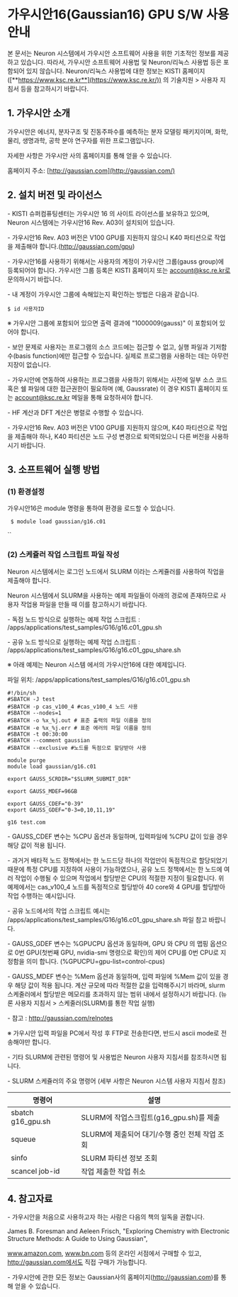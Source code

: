 # 가우시안16(Gaussian16) GPU S/W 사용 안내

본 문서는 Neuron 시스템에서 가우시안 소프트웨어 사용을 위한 기초적인 정보를 제공하고 있습니다. 따라서, 가우시안 소프트웨어 사용법 및 Neuron/리눅스 사용법 등은 포함되어 있지 않습니다. Neuron/리눅스 사용법에 대한 정보는 KISTI 홈페이지([**https://www.ksc.re.kr**](https://www.ksc.re.kr/)) 의 기술지원 > 사용자 지침서 등을 참고하시기 바랍니다.

## **1. 가우시안 소개**

가우시안은 에너지, 분자구조 및 진동주파수를 예측하는 분자 모델링 패키지이며, 화학, 물리, 생명과학, 공학 분야 연구자를 위한 프로그램입니다.

자세한 사항은 가우시안 사의 홈페이지를 통해 얻을 수 있습니다.

홈페이지 주소: [http://gaussian.com](http://gaussian.com/)

## **2. 설치 버전 및 라이선스**

\- KISTI 슈퍼컴퓨팅센터는 가우시안 16 의 사이트 라이선스를 보유하고 있으며, Neuron 시스템에는 가우시안16 Rev. A03이 설치되어 있습니다.

\- 가우시안16 Rev. A03 버전은 V100 GPU를 지원하지 않으니 K40 파티션으로 작업을 제출해야 합니다.(http://gaussian.com/gpu)

\- 가우시안16를 사용하기 위해서는 사용자의 계정이 가우시안 그룹(gauss group)에 등록되어야 합니다. 가우시안 그룹 등록은 KISTI 홈페이지 또는 account@ksc.re.kr로 문의하시기 바랍니다.

\- 내 계정이 가우시안 그룹에 속해있는지 확인하는 방법은 다음과 같습니다.

```markup
$ id 사용자ID
```

※ 가우시안 그룹에 포함되어 있으면 출력 결과에 "1000009(gauss)" 이 포함되어 있어야 합니다.

\- 보안 문제로 사용자는 프로그램의 소스 코드에는 접근할 수 없고, 실행 파일과 기저함수(basis function)에만 접근할 수 있습니다. 실제로 프로그램을 사용하는 데는 아무런 지장이 없습니다.

\- 가우시안에 연동하여 사용하는 프로그램을 사용하기 위해서는 사전에 일부 소스 코드 혹은 쉘 파일에 대한 접근권한이 필요하며 (예, Gaussrate) 이 경우 KISTI 홈페이지 또는 account@ksc.re.kr 메일을 통해 요청하셔야 합니다.

\- HF 계산과 DFT 계산은 병렬로 수행할 수 있습니다.

\- 가우시안16 Rev. A03 버전은 V100 GPU를 지원하지 않으며, K40 파티션으로 작업을 제출해야 하나, K40 파티션은 노드 구성 변경으로 퇴역되었으니 다른 버전을 사용하시기 바랍니다.

## **3. 소프트웨어 실행 방법**

### **(1) 환경설정**

가우시안16은 module 명령을 통하여 환경을 로드할 수 있습니다.

```markup
 $ module load gaussian/g16.c01
```

\`\`

### **(2) 스케쥴러 작업 스크립트 파일 작성**

Neuron 시스템에서는 로그인 노드에서 SLURM 이라는 스케쥴러를 사용하여 작업을 제출해야 합니다.

Neuron 시스템에서 SLURM을 사용하는 예제 파일들이 아래의 경로에 존재하므로 사용자 작업용 파일을 만들 때 이를 참고하시기 바랍니다.

\- 독점 노드 방식으로 실행하는 예제 작업 스크립트 : /apps/applications/test\_samples/G16/g16.c01\_gpu.sh

\- 공유 노드 방식으로 실행하는 예제 작업 스크립트 : /apps/applications/test\_samples/G16/g16.c01\_gpu\_share.sh

※ 아래 예제는 Neuron 시스템 에서의 가우시안16에 대한 예제입니다.

파일 위치: /apps/applications/test\_samples/G16/g16.c01\_gpu.sh

```
#!/bin/sh
#SBATCH -J test
#SBATCH -p cas_v100_4 #cas_v100_4 노드 사용
#SBATCH --nodes=1 
#SBATCH -o %x_%j.out # 표준 출력의 파일 이름을 정의
#SBATCH -e %x_%j.err # 표준 에러의 파일 이름을 정의
#SBATCH -t 00:30:00
#SBATCH --comment gaussian
#SBATCH --exclusive #노드를 독점으로 할당받아 사용

module purge
module load gaussian/g16.c01

export GAUSS_SCRDIR="$SLURM_SUBMIT_DIR"

export GAUSS_MDEF=96GB

export GAUSS_CDEF="0-39"
export GAUSS_GDEF="0-3=0,10,11,19"

g16 test.com
```

\- GAUSS\_CDEF 변수는 %CPU 옵션과 동일하며, 입력파일에 %CPU 값이 있을 경우 해당 값이 적용 됩니다.

\- 과거거 배타적 노드 정책에서는 한 노드드당 하나의 작업만이 독점적으로 할당되었기 때문에 특정 CPU를 지정하여 사용이 가능하였으나, 공유 노드 정책에서는 한 노드에 여러 작업이 수행될 수 있으며 작업에서 할당받은 CPU의 적절한 지정이 필요합니다. 위 예제에서는 cas\_v100\_4 노드를 독점적으로 할당받아 40 core와 4 GPU를 할당받아 작업 수행하는 예시입니다.

\- 공유 노드에서의 작업 스크립트 예시는 /apps/applications/test\_samples/G16/g16.c01\_gpu\_share.sh 파일 참고 바랍니다.

\- GAUSS\_GDEF 변수는 %GPUCPU 옵션과 동일하며, GPU 와 CPU 의 맵핑 옵션으로 0번 GPU(첫번째 GPU, nvidia-smi 명령으로 확인)의 제어 CPU를 0번 CPU로 지정함을 의미 합니다. (%GPUCPU=gpu-list=control-cpus)

\- GAUSS\_MDEF 변수는 %Mem 옵션과 동일하며, 입력 파일에 %Mem 값이 있을 경우 해당 값이 적용 됩니다. 계산 규모에 따라 적절한 값을 입력해주시기 바라며, slurm 스케줄러에서 할당받은 메모리를 초과하지 않는 범위 내에서 설정하시기 바랍니다. (뉴론 사용자 지침서 > 스케줄러(SLURM)를 통한 작업 실행)

\- 참고 : http://gaussian.com/relnotes

※ 가우시안 입력 파일을 PC에서 작성 후 FTP로 전송한다면, 반드시 ascii mode로 전송해야만 합니다.

\- 기타 SLURM에 관련된 명령어 및 사용법은 Neuron 사용자 지침서를 참조하시면 됩니다.

\- SLURM 스케쥴러의 주요 명령어 (세부 사항은 Neuron 시스템 사용자 지침서 참조)

| **명령어**            | **설명**                         |
| ------------------ | ------------------------------ |
| sbatch g16\_gpu.sh | SLURM에 작업스크립트(g16\_gpu.sh)를 제출 |
| squeue             | SLURM에 제출되어 대기/수행 중인 전체 작업 조회  |
| sinfo              | SLURM 파티션 정보 조회                |
| scancel job-id     | 작업 제출한 작업 취소                   |

## **4. 참고자료**

\- 가우시안을 처음으로 사용하고자 하는 사람은 다음의 책의 일독을 권합니다.

James B. Foresman and Aeleen Frisch, "Exploring Chemistry with Electronic Structure Methods: A Guide to Using Gaussian",

www.amazon.com, www.bn.com 등의 온라인 서점에서 구매할 수 있고, http://gaussian.com에서도 직접 구매가 가능합니다.

\- 가우시안에 관한 모든 정보는 Gaussian사의 홈페이지(http://gaussian.com)를 통해 얻을 수 있습니다.
